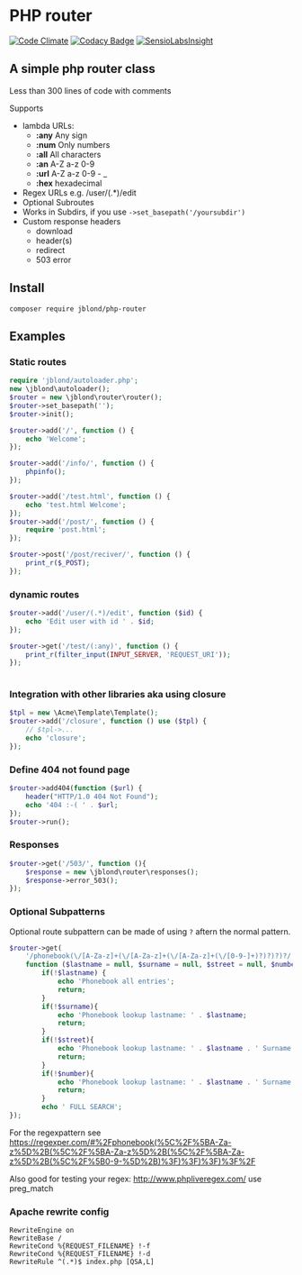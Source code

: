 PHP router
======================

[![Code Climate](https://codeclimate.com/github/JBlond/php-router/badges/gpa.svg)](https://codeclimate.com/github/JBlond/php-router) [![Codacy Badge](https://api.codacy.com/project/badge/Grade/a89005f98a484c2db2baa832c5bd573b)](https://www.codacy.com/app/leet31337/php-router?utm_source=github.com&amp;utm_medium=referral&amp;utm_content=JBlond/php-router&amp;utm_campaign=Badge_Grade)  [![SensioLabsInsight](https://insight.sensiolabs.com/projects/9dcb9412-a54b-491d-afc1-072b97cc4ecc/mini.png)](https://insight.sensiolabs.com/projects/9dcb9412-a54b-491d-afc1-072b97cc4ecc)

## A simple php router class

Less than 300 lines of code with comments

Supports  
- lambda URLs: 
	- **:any** Any sign
	- **:num** Only numbers
	- **:all** All characters
	- **:an** A-Z a-z 0-9
	- **:url** A-Z a-z 0-9 - _ 
	- **:hex** hexadecimal 
- Regex URLs e.g. /user/(.*)/edit
- Optional Subroutes
- Works in Subdirs, if you use `->set_basepath('/yoursubdir')` 
- Custom response headers
	- download
	- header(s)
	- redirect
	- 503 error

## Install

```
composer require jblond/php-router
```

## Examples

### Static routes
```PHP
require 'jblond/autoloader.php';
new \jblond\autoloader();
$router = new \jblond\router\router();
$router->set_basepath('');
$router->init();

$router->add('/', function () {
    echo 'Welcome';
});

$router->add('/info/', function () {
    phpinfo();
});

$router->add('/test.html', function () {
    echo 'test.html Welcome';
});
$router->add('/post/', function () {
	require 'post.html';
});

$router->post('/post/reciver/', function () {
    print_r($_POST);
});
```

### dynamic routes
```PHP	
$router->add('/user/(.*)/edit', function ($id) {
    echo 'Edit user with id ' . $id;
});

$router->get('/test/(:any)', function () {
    print_r(filter_input(INPUT_SERVER, 'REQUEST_URI'));
});
	
```

### Integration with other libraries aka using closure
```PHP
$tpl = new \Acme\Template\Template();
$router->add('/closure', function () use ($tpl) {
    // $tpl->...
    echo 'closure';
});
```

### Define 404 not found page	
	
```PHP
$router->add404(function ($url) {
    header("HTTP/1.0 404 Not Found");
    echo '404 :-( ' . $url;
});
$router->run();
```

### Responses
```PHP
$router->get('/503/', function (){
    $response = new \jblond\router\responses();
    $response->error_503();
});
```

### Optional Subpatterns
Optional route subpattern can be made of using `?`  aftern the normal pattern.

```PHP
$router->get(
    '/phonebook(\/[A-Za-z]+(\/[A-Za-z]+(\/[A-Za-z]+(\/[0-9-]+)?)?)?)?/',
    function ($lastname = null, $surname = null, $street = null, $number = null) {
        if(!$lastname) {
            echo 'Phonebook all entries';
            return;
        }
        if(!$surname){
            echo 'Phonebook lookup lastname: ' . $lastname;
            return;
        }
        if(!$street){
            echo 'Phonebook lookup lastname: ' . $lastname . ' Surname: ' . $surname;
            return;
        }
        if(!$number){
            echo 'Phonebook lookup lastname: ' . $lastname . ' Surname: ' . $surname . ' Street: ' . $street;
            return;
        }
        echo ' FULL SEARCH';
});
```

For the regexpattern see https://regexper.com/#%2Fphonebook(%5C%2F%5BA-Za-z%5D%2B(%5C%2F%5BA-Za-z%5D%2B(%5C%2F%5BA-Za-z%5D%2B(%5C%2F%5B0-9-%5D%2B)%3F)%3F)%3F)%3F%2F

Also good for testing your regex: http://www.phpliveregex.com/ use preg_match

### Apache rewrite config

```
RewriteEngine on
RewriteBase /
RewriteCond %{REQUEST_FILENAME} !-f
RewriteCond %{REQUEST_FILENAME} !-d
RewriteRule ^(.*)$ index.php [QSA,L]
```
